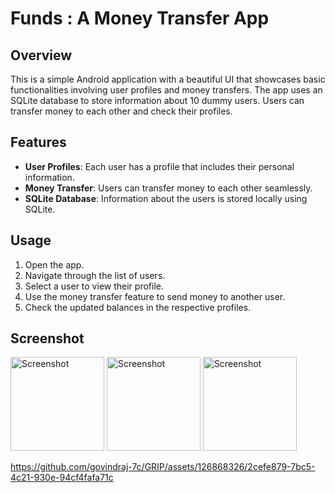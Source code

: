 # Funds : A Money Transfer App

## Overview

This is a simple Android application with a beautiful UI that showcases basic functionalities involving user profiles and money transfers. The app uses an SQLite database to store information about 10 dummy users. Users can transfer money to each other and check their profiles.

## Features

- **User Profiles**: Each user has a profile that includes their personal information.
- **Money Transfer**: Users can transfer money to each other seamlessly.
- **SQLite Database**: Information about the users is stored locally using SQLite.

## Usage

1. Open the app.
2. Navigate through the list of users.
3. Select a user to view their profile.
4. Use the money transfer feature to send money to another user.
5. Check the updated balances in the respective profiles.


## Screenshot

<img src="https://github.com/govindraj-7c/GRIP/assets/126868326/9cafce44-d237-400f-824a-5cf6ef369449" alt="Screenshot" width="150"/>
<img src="https://github.com/govindraj-7c/GRIP/assets/126868326/5e1db212-d695-498a-9990-3ceca5203449" alt="Screenshot" width="150"/>
<img src="https://github.com/govindraj-7c/GRIP/assets/126868326/faac0d1b-6668-4807-8f32-5a3cdb7ee4be" alt="Screenshot" width="150"/>



https://github.com/govindraj-7c/GRIP/assets/126868326/2cefe879-7bc5-4c21-930e-94cf4fafa71c

